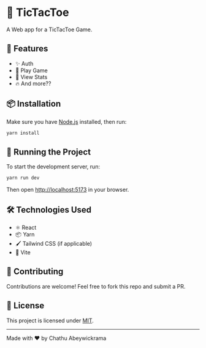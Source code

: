 # 📌 TicTacToe

A Web app for a TicTacToe Game.

## 🚀 Features
- ✨ Auth
- 🚀 Play Game
- 🎨 View Stats
- 🔥 And more??

## 📦 Installation
Make sure you have [Node.js](https://nodejs.org/) installed, then run:

```sh
yarn install
```

## 🏃 Running the Project
To start the development server, run:

```sh
yarn run dev
```

Then open [http://localhost:5173](http://localhost:5173) in your browser.

## 🛠️ Technologies Used
- ⚛️ React
- 📦 Yarn
- 🖌️ Tailwind CSS (if applicable)
- 🔧 Vite

## 🤝 Contributing
Contributions are welcome! Feel free to fork this repo and submit a PR.

## 📜 License
This project is licensed under [MIT](LICENSE).

---
Made with ❤️ by Chathu Abeywickrama

